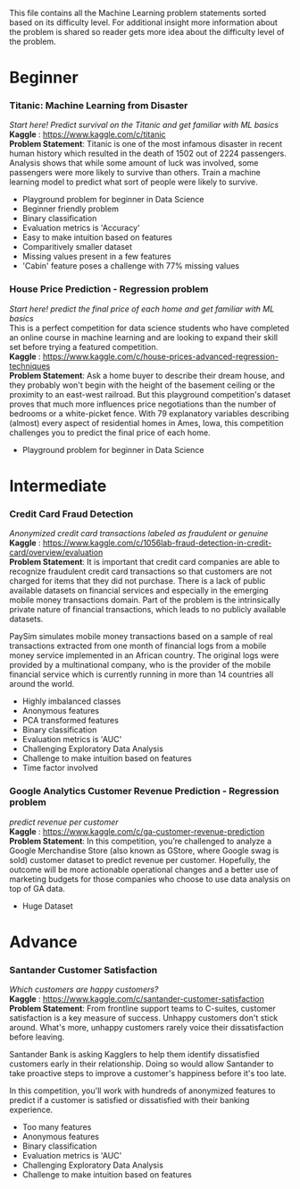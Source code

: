 This file contains all the Machine Learning problem statements sorted based on its difficulty level.
For additional insight more information about the problem is shared so reader gets more idea about the difficulty level of the problem.

# Beginner

### Titanic: Machine Learning from Disaster
_Start here! Predict survival on the Titanic and get familiar with ML basics_ <br>
**Kaggle** : https://www.kaggle.com/c/titanic <br>
**Problem Statement**: Titanic is one of the most infamous disaster in recent human history which resulted in the death of 1502 out of 2224 passengers. Analysis shows that while some amount of luck was involved, some passengers were more likely to survive than others. Train a machine learning model to predict what sort of people were likely to survive.
- Playground problem for beginner in Data Science
- Beginner friendly problem
- Binary classification
- Evaluation metrics is 'Accuracy'
- Easy to make intuition based on features
- Comparitively smaller dataset
- Missing values present in a few features
- 'Cabin' feature poses a challenge with 77% missing values


### House Price Prediction - Regression problem
_Start here! predict the final price of each home and get familiar with ML basics_ <br>
This is a perfect competition for data science students who have completed an online course in machine learning and are looking to expand their skill set before trying a featured competition.<br>
**Kaggle** : https://www.kaggle.com/c/house-prices-advanced-regression-techniques <br>
**Problem Statement**: Ask a home buyer to describe their dream house, and they probably won't begin with the height of the basement ceiling or the proximity to an east-west railroad. But this playground competition's dataset proves that much more influences price negotiations than the number of bedrooms or a white-picket fence.
With 79 explanatory variables describing (almost) every aspect of residential homes in Ames, Iowa, this competition challenges you to predict the final price of each home.
- Playground problem for beginner in Data Science


# Intermediate

### Credit Card Fraud Detection
_Anonymized credit card transactions labeled as fraudulent or genuine_ <br>
**Kaggle** : https://www.kaggle.com/c/1056lab-fraud-detection-in-credit-card/overview/evaluation <br>
**Problem Statement**: It is important that credit card companies are able to recognize fraudulent credit card transactions so that customers are not charged for items that they did not purchase. There is a lack of public available datasets on financial services and especially in the emerging mobile money transactions domain. Part of the problem is the intrinsically private nature of financial transactions, which leads to no publicly available datasets.

PaySim simulates mobile money transactions based on a sample of real transactions extracted from one month of financial logs from a mobile money service implemented in an African country. The original logs were provided by a multinational company, who is the provider of the mobile financial service which is currently running in more than 14 countries all around the world.

- Highly imbalanced classes
- Anonymous features
- PCA transformed features
- Binary classification
- Evaluation metrics is 'AUC'
- Challenging Exploratory Data Analysis
- Challenge to make intuition based on features
- Time factor involved

### Google Analytics Customer Revenue Prediction - Regression problem
_predict revenue per customer_ <br>
**Kaggle** : https://www.kaggle.com/c/ga-customer-revenue-prediction <br>
**Problem Statement**: In this competition, you’re challenged to analyze a Google Merchandise Store (also known as GStore, where Google swag is sold) customer dataset to predict revenue per customer. Hopefully, the outcome will be more actionable operational changes and a better use of marketing budgets for those companies who choose to use data analysis on top of GA data.
- Huge Dataset

# Advance

### Santander Customer Satisfaction
_Which customers are happy customers?_ <br>
**Kaggle** : https://www.kaggle.com/c/santander-customer-satisfaction <br>
**Problem Statement**: From frontline support teams to C-suites, customer satisfaction is a key measure of success. Unhappy customers don't stick around. What's more, unhappy customers rarely voice their dissatisfaction before leaving.

Santander Bank is asking Kagglers to help them identify dissatisfied customers early in their relationship. Doing so would allow Santander to take proactive steps to improve a customer's happiness before it's too late.

In this competition, you'll work with hundreds of anonymized features to predict if a customer is satisfied or dissatisfied with their banking experience. <br>
- Too many features
- Anonymous features
- Binary classification
- Evaluation metrics is 'AUC'
- Challenging Exploratory Data Analysis
- Challenge to make intuition based on features
